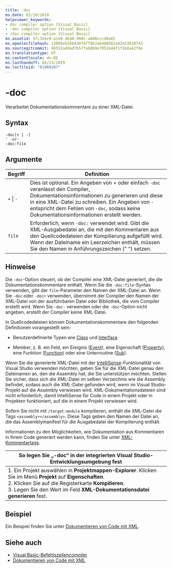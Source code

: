 ```yaml
---
title: -doc
ms.date: 03/10/2018
helpviewer_keywords:
- doc compiler option [Visual Basic]
- -doc compiler option [Visual Basic]
- /doc compiler option [Visual Basic]
ms.assetid: 5fc32ec9-a149-4648-994c-a8d0cccd0a65
ms.openlocfilehash: 13005eb55b430f6ff9b3a6408582a02e53838742
ms.sourcegitcommit: 9b552addadfb57fab0b9e7852ed4f1f1b8a42f8e
ms.translationtype: HT
ms.contentlocale: de-DE
ms.lasthandoff: 04/23/2019
ms.locfileid: "61969207"
---
```

# <a name="-doc"></a>-doc
Verarbeitet Dokumentationskommentare zu einer XML-Datei.  
  
## <a name="syntax"></a>Syntax  
  
```  
-doc[+ | -]  
' -or-  
-doc:file  
```  
  
## <a name="arguments"></a>Argumente  
  
|Begriff|Definition|  
|---|---|  
|`+` &#124; `-`|Dies ist optional. Ein Angeben von + oder einfach `-doc` veranlasst den Compiler, Dokumentationsinformationen zu generieren und diese in eine XML-Datei zu schreiben. Ein Angeben von `-` entspricht dem Fehlen von `-doc`, sodass keine Dokumentationsinformationen erstellt werden.|  
|`file`|Erforderlich, wenn `-doc:` verwendet wird. Gibt die XML-Ausgabedatei an, die mit den Kommentaren aus den Quellcodedateien der Kompilierung aufgefüllt wird. Wenn der Dateiname ein Leerzeichen enthält, müssen Sie den Namen in Anführungszeichen (" ") setzen.|  
  
## <a name="remarks"></a>Hinweise  
 Die `-doc`-Option steuert, ob der Compiler eine XML-Datei generiert, die die Dokumentationskommentare enthält. Wenn Sie die `-doc:file`-Syntax verwenden, gibt der `file`-Parameter den Namen der XML-Datei an. Wenn Sie `-doc` oder `-doc+` verwenden, übernimmt der Compiler den Namen der XML-Datei von der ausführbaren Datei oder Bibliothek, die vom Compiler erstellt wird. Wenn Sie `-doc-` verwenden oder die `-doc`-Option nicht angeben, erstellt der Compiler keine XML-Datei.  
  
 In Quellcodedateien können Dokumentationskommentare den folgenden Definitionen vorangestellt sein:  
  
- Benutzerdefinierte Typen wie [Class](../../../visual-basic/language-reference/statements/class-statement.md) und [Interface](../../../visual-basic/language-reference/statements/interface-statement.md)  
  
- Member, z. B. ein Feld, ein Ereignis ([Event](../../../visual-basic/language-reference/statements/event-statement.md)), eine Eigenschaft ([Property](../../../visual-basic/language-reference/statements/property-statement.md)), eine Funktion ([Function](../../../visual-basic/language-reference/statements/function-statement.md)) oder eine Unterroutine ([Sub](../../../visual-basic/language-reference/statements/sub-statement.md)).  
  
 Wenn Sie die generierte XML-Datei mit der [IntelliSense](/visualstudio/ide/using-intellisense)-Funktionalität von Visual Studio verwenden möchten, geben Sie für die XML-Datei genau den Dateinamen an, den die Assembly hat, die Sie unterstützen möchten. Stellen Sie sicher, dass sich die XML-Datei im selben Verzeichnis wie die Assembly befindet, sodass auch die XML-Datei gefunden wird, wenn im Visual Studio-Projekt auf die Assembly verwiesen wird. XML-Dokumentationsdateien sind nicht erforderlich, damit IntelliSense für Code in einem Projekt oder in Projekten funktioniert, auf die in einem Projekt verwiesen wird.  
  
 Sofern Sie nicht mit `/target:module` kompilieren, enthält die XML-Datei die Tags `<assembly></assembly>`. Diese Tags geben den Namen der Datei an, die das Assemblymanifest für die Ausgabedatei der Kompilierung enthält.  
  
 Informationen zu den Möglichkeiten, wie Dokumentation aus Kommentaren in Ihrem Code generiert werden kann, finden Sie unter [XML-Kommentartags](../../../visual-basic/language-reference/xmldoc/index.md).  
  
|So legen Sie „-doc“ in der integrierten Visual Studio-Entwicklungsumgebung fest|  
|---|  
|1.  Ein Projekt auswählen in **Projektmappen-Explorer**. Klicken Sie im Menü **Projekt** auf **Eigenschaften**. <br />2.  Klicken Sie auf die Registerkarte **Kompilieren**.<br />3.  Legen Sie den Wert im Feld **XML-Dokumentationsdatei generieren** fest.|  
  
## <a name="example"></a>Beispiel  
 Ein Beispiel finden Sie unter [Dokumentieren von Code mit XML](../../../visual-basic/programming-guide/program-structure/documenting-your-code-with-xml.md).  
  
## <a name="see-also"></a>Siehe auch

- [Visual Basic-Befehlszeilencompiler](../../../visual-basic/reference/command-line-compiler/index.md)
- [Dokumentieren von Code mit XML](../../../visual-basic/programming-guide/program-structure/documenting-your-code-with-xml.md)
